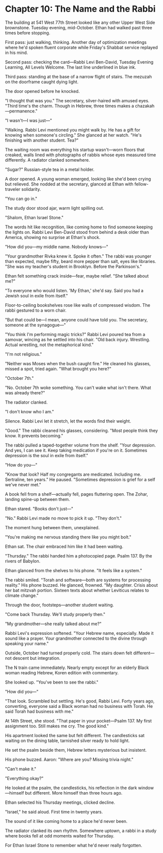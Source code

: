 # Chapter 10: The Name and the Rabbi

The building at 541 West 77th Street looked like any other Upper West Side brownstone. Tuesday evening, mid-October. Ethan had walked past three times before stopping.

First pass: just walking, thinking. Another day of optimization meetings where he'd spoken fluent corporate while Friday's Shabbat service replayed in his mind.

Second pass: checking the card—Rabbi Levi Ben-David, Tuesday Evening Learning, All Levels Welcome. The last line underlined in blue ink.

Third pass: standing at the base of a narrow flight of stairs. The mezuzah on the doorframe caught dying light.

The door opened before he knocked.

"I thought that was you." The secretary, silver-haired with amused eyes. "Third time's the charm. Though in Hebrew, three times makes a chazakah—permanence."

"I wasn't—I was just—"

"Walking. Rabbi Levi mentioned you might walk by. He has a gift for knowing when someone's circling." She glanced at her watch. "He's finishing with another student. Tea?"

The waiting room was everything his startup wasn't—worn floors that creaked, walls lined with photographs of rabbis whose eyes measured time differently. A radiator clanked somewhere.

"Sugar?" Russian-style tea in a metal holder.

A door opened. A young woman emerged, looking like she'd been crying but relieved. She nodded at the secretary, glanced at Ethan with fellow-traveler solidarity.

"You can go in."

The study door stood ajar, warm light spilling out.

"Shalom, Ethan Israel Stone."

The words hit like recognition, like coming home to find someone keeping the lights on. Rabbi Levi Ben-David stood from behind a desk older than America, showing no surprise at Ethan's shock.

"How did you—my middle name. Nobody knows—"

"Your grandmother Rivka knew it. Spoke it often." The rabbi was younger than expected, maybe fifty, beard more pepper than salt, eyes like libraries. "She was my teacher's student in Brooklyn. Before the Parkinson's."

Ethan felt something crack inside—fear, maybe relief. "She talked about me?"

"To everyone who would listen. 'My Ethan,' she'd say. Said you had a Jewish soul in exile from itself."

Floor-to-ceiling bookshelves rose like walls of compressed wisdom. The rabbi gestured to a worn chair.

"But that could be—I mean, anyone could have told you. The secretary, someone at the synagogue—"

"You think I'm performing magic tricks?" Rabbi Levi poured tea from a samovar, wincing as he settled into his chair. "Old back injury. Wrestling. Actual wrestling, not the metaphorical kind."

"I'm not religious."

"Neither was Moses when the bush caught fire." He cleaned his glasses, missed a spot, tried again. "What brought you here?"

"October 7th."

"No. October 7th woke something. You can't wake what isn't there. What was already there?"

The radiator clanked. 

"I don't know who I am."

Silence. Rabbi Levi let it stretch, let the words find their weight.

"Good." The rabbi cleaned his glasses, considering. "Most people think they know. It prevents becoming."

The rabbi pulled a taped-together volume from the shelf. "Your depression. And yes, I can see it. Keep taking medication if you're on it. Sometimes depression is the soul in exile from itself."

"How do you—"

"Know that look? Half my congregants are medicated. Including me. Sertraline, ten years." He paused. "Sometimes depression is grief for a self we've never met."

A book fell from a shelf—actually fell, pages fluttering open. The Zohar, landing spine-up between them.

Ethan stared. "Books don't just—"

"No." Rabbi Levi made no move to pick it up. "They don't."

The moment hung between them, unexplained.

"You're making me nervous standing there like you might bolt."

Ethan sat. The chair embraced him like it had been waiting.

"Thursday." The rabbi handed him a photocopied page. Psalm 137. By the rivers of Babylon.

Ethan glanced from the shelves to his phone. "It feels like a system."

The rabbi smiled. "Torah and software—both are systems for processing reality." His phone buzzed. He glanced, frowned. "My daughter. Crisis about her bat mitzvah portion. Sixteen texts about whether Leviticus relates to climate change."

Through the door, footsteps—another student waiting.

"Come back Thursday. We'll study properly then."

"My grandmother—she really talked about me?"

Rabbi Levi's expression softened. "Your Hebrew name, especially. Made it sound like a prayer. Your grandmother connected to the divine through speaking your name."

Outside, October had turned properly cold. The stairs down felt different—not descent but integration.

The N train came immediately. Nearly empty except for an elderly Black woman reading Hebrew, Koren edition with commentary.

She looked up. "You've been to see the rabbi."

"How did you—"

"That look. Scrambled but settling. He's good, Rabbi Levi. Forty years ago, converting, everyone said a Black woman had no business with Torah. He said Torah had business with me."

At 14th Street, she stood. "That paper in your pocket—Psalm 137. My first assignment too. Still makes me cry. The good kind."

His apartment looked the same but felt different. The candlesticks sat waiting on the dining table, tarnished silver ready to hold light.

He set the psalm beside them, Hebrew letters mysterious but insistent.

His phone buzzed. Aaron: "Where are you? Missing trivia night."

"Can't make it."

"Everything okay?"

He looked at the psalm, the candlesticks, his reflection in the dark window—himself but different. More himself than three hours ago.

Ethan selected his Thursday meetings, clicked decline.

"Israel," he said aloud. First time in twenty years.

The sound of it like coming home to a place he'd never been.

The radiator clanked its own rhythm. Somewhere uptown, a rabbi in a study where books fell at odd moments waited for Thursday.

For Ethan Israel Stone to remember what he'd never really forgotten.
